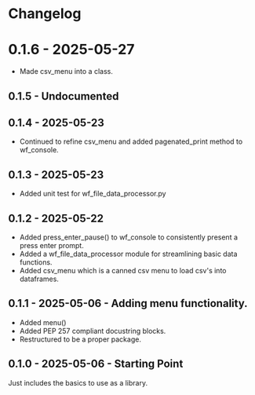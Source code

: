 # Changelog

# 0.1.6 - 2025-05-27
* Made csv_menu into a class.

## 0.1.5 - Undocumented

## 0.1.4 - 2025-05-23
* Continued to refine csv_menu and added pagenated_print method to wf_console.

## 0.1.3 - 2025-05-23
* Added unit test for wf_file_data_processor.py

## 0.1.2 - 2025-05-22
* Added press_enter_pause() to wf_console to consistently present a press enter prompt.
* Added a wf_file_data_processor module for streamlining basic data functions.
* Added csv_menu which is a canned csv menu to load csv's into dataframes.

## 0.1.1 - 2025-05-06 - Adding menu functionality.
* Added menu()
* Added PEP 257 compliant docustring blocks.
* Restructured to be a proper package.

## 0.1.0 - 2025-05-06 - Starting Point
Just includes the basics to use as a library.

